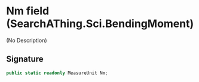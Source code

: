 # Nm field (SearchAThing.Sci.BendingMoment)
(No Description)

## Signature
```csharp
public static readonly MeasureUnit Nm;
```
